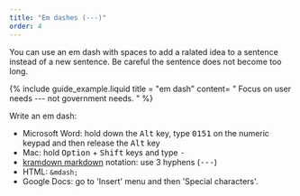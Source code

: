 ```yaml
---
title: "Em dashes (---)"
order: 4
---
```


You can use an em dash with spaces to add a ralated idea to a sentence instead of a new sentence. Be careful the sentence does not become too long.

{% include guide_example.liquid
  title = "em dash"
  content= "
Focus on user needs --- not government needs.
"
%}

Write an em dash:

- Microsoft Word: hold down the <kbd>Alt</kbd> key, type <kbd>0151</kbd> on the numeric keypad and then release the <kbd>Alt</kbd> key
- Mac: hold <kbd>Option</kbd> + <kbd>Shift</kbd> keys and type <kbd>-</kbd>
- [kramdown markdown](http://kramdown.gettalong.org/) notation: use 3 hyphens (<kbd>---</kbd>)
- HTML: `&mdash;`
- Google Docs: go to 'Insert' menu and then 'Special characters'.
